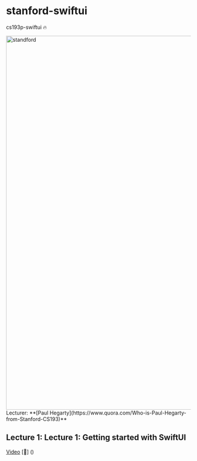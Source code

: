 # stanford-swiftui
cs193p-swiftui 🔥

<img width="1016" alt="standford" src="https://user-images.githubusercontent.com/94977962/146293152-098aaedd-b826-4951-adf6-60e1cd5798a2.png">
Lecturer: **[Paul Hegarty](https://www.quora.com/Who-is-Paul-Hegarty-from-Stanford-CS193)**

## Lecture 1: Lecture 1: Getting started with SwiftUI
[Video](https://youtu.be/bqu6BquVi2M)
[🍰] ()
